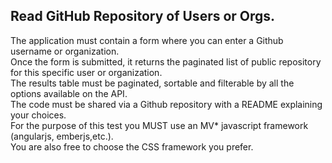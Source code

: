 <h2>Read GitHub Repository  of Users or Orgs.</h2>
The application must contain a form where you can enter a Github username or organization.<br/>
Once the form is submitted, it returns the paginated list of public repository for this specific user or organization.<br/>
The results table must be paginated, sortable and filterable by all the options available on the API.<br/>
The code must be shared via a Github repository with a README explaining your choices.<br/>
For the purpose of this test you MUST use an MV* javascript framework (angularjs, emberjs,etc.).<br/>
You are also free to choose the CSS framework you prefer.<br/>
